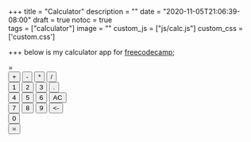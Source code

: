 +++
title = "Calculator"
description = ""
date = "2020-11-05T21:06:39-08:00"
draft = true
notoc = true  
tags = ["calculator"]
image = ""
custom_js = ["js/calc.js"]
custom_css = ['custom.css']
 
+++
below is my calculator app for [freecodecamp];

<!--more-->


<!-- remind myself to move this or change it somehow later on -->
<script src="https://ajax.googleapis.com/ajax/libs/jquery/3.5.1/jquery.min.js"></script>
<div id="calc">
<div id="display">
  <span id="mainDisplay"></span> = <span id="result"></span>
  </div>
  <div id="calcButtons">
	  <div class="row">
			<button class="btn btn-default cold-md-1" id="add">+</button>
			<button class="btn btn-default cold-md-1" id="subtract">-</button>
			<button class="btn btn-default cold-md-1" id="multiply">*</button>
			<button class="btn btn-default cold-md-1" id="divide">/</button>
		</div>
		<div class="row">
			<button class="btn btn-default cold-md-1" id="one">1</button>
			<button class="btn btn-default cold-md-1" id="two">2</button>
			<button class="btn btn-default cold-md-1" id="three">3</button>
			<button  class="btn btn-default cold-md-1" id="decimal">.</button>
		</div>
		<div class="row">
			<button  class="btn btn-default cold-md-1" id="four">4</button>
			<button class="btn btn-default cold-md-1" id="five">5</button>
			<button class="btn btn-default cold-md-1" id="six">6</button>
			<button  class="btn btn-default cold-md-1" id="clear">AC</button>
		</div>
		<div class="row">
			<button class="btn btn-default cold-md-1" id="seven">7</button>
			<button class="btn btn-default cold-md-1" id="eight">8</button>
			<button class="btn btn-default cold-md-1" id="nine">9</button>
			<button  class="btn btn-default cold-md-1" id="backspace">&lt;-</button>
		</div>
		<div class="row">
			<button class="btn btn-default col-md-3" id="zero">0</button>
		</div>
    <button  class="btn btn-default cold-md-1" id="equals">=</button>
	
  </div>
  
  
  
</div>

[freecodecamp]: https://www.freecodecamp.org/learn/front-end-libraries/front-end-libraries-projects/build-a-javascript-calculator